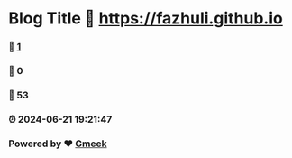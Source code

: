 # Blog Title :link: https://fazhuli.github.io 
### :page_facing_up: [1](https://fazhuli.github.io/tag.html) 
### :speech_balloon: 0 
### :hibiscus: 53 
### :alarm_clock: 2024-06-21 19:21:47 
### Powered by :heart: [Gmeek](https://github.com/Meekdai/Gmeek)
